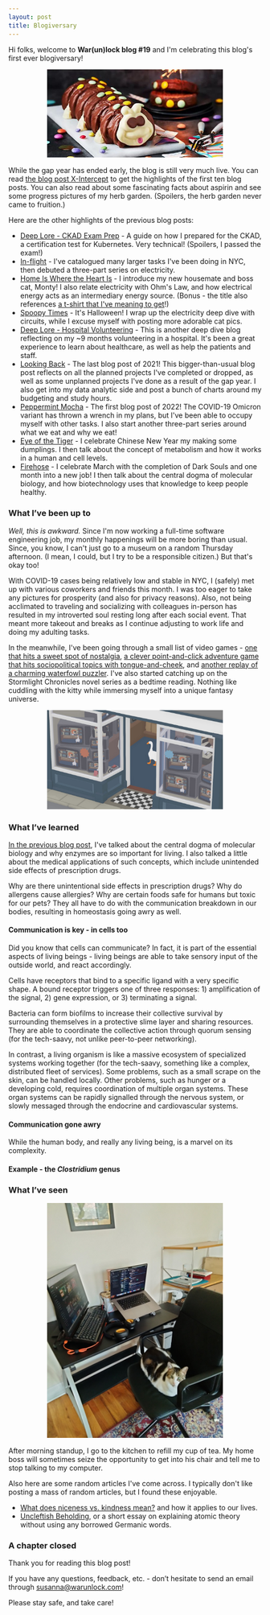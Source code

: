 ```yaml
---
layout: post
title: Blogiversary
---
```


Hi folks, welcome to **War(un)lock blog #19** and I'm celebrating this blog's first ever blogiversary!

<div style="text-align:center"><img src="/images/blog19/blog19-colin-caterpillar.jpg" width="350"></div>

While the gap year has ended early, the blog is still very much live. You can read [the blog post X-Intercept](https://www.warunlock.com/10-xintercept/) to get the highlights of the first ten blog posts. You can also read about some fascinating facts about aspirin and see some progress pictures of my herb garden. (Spoilers, the herb garden never came to fruition.)

Here are the other highlights of the previous blog posts:
* [Deep Lore - CKAD Exam Prep](https://www.warunlock.com/11-extra-ckad-prep/) - A guide on how I prepared for the CKAD, a certification test for Kubernetes. Very technical! (Spoilers, I passed the exam!)
* [In-flight](https://www.warunlock.com/11-inflight/) - I've catalogued many larger tasks I've been doing in NYC, then debuted a three-part series on electricity.
* [Home Is Where the Heart Is](https://www.warunlock.com/12-home/) - I introduce my new housemate and boss cat, Monty! I also relate electricity with Ohm's Law, and how electrical energy acts as an intermediary energy source. (Bonus - the title also references [a t-shirt that I've meaning to get](https://shop.critrole.com/products/caleb-home-is-where-the-heart-is-t-shirt)!)
* [Spoopy Times](https://www.warunlock.com/13-spoopy-times/) - It's Halloween! I wrap up the electricity deep dive with circuits, while I excuse myself with posting more adorable cat pics.
* [Deep Lore - Hospital Volunteering](https://www.warunlock.com/14-extra-volunteering/) - This is another deep dive blog reflecting on my ~9 months volunteering in a hospital. It's been a great experience to learn about healthcare, as well as help the patients and staff.
* [Looking Back](https://www.warunlock.com/15-looking-back/) - The last blog post of 2021! This bigger-than-usual blog post reflects on all the planned projects I've completed or dropped, as well as some unplanned projects I've done as a result of the gap year. I also get into my data analytic side and post a bunch of charts around my budgeting and study hours.
* [Peppermint Mocha](https://www.warunlock.com/16-peppermint-mocha/) - The first blog post of 2022! The COVID-19 Omicron variant has thrown a wrench in my plans, but I've been able to occupy myself with other tasks. I also start another three-part series around what we eat and why we eat!
* [Eye of the Tiger](https://www.warunlock.com/17-eye-of-the-tiger/) - I celebrate Chinese New Year my making some dumplings. I then talk about the concept of metabolism and how it works in a human and cell levels.
* [Firehose](https://www.warunlock.com/18-firehose/) - I celebrate March with the completion of Dark Souls and one month into a new job! I then talk about the central dogma of molecular biology, and how biotechnology uses that knowledge to keep people healthy.

### What I’ve been up to

*Well, this is awkward.* Since I'm now working a full-time software engineering job, my monthly happenings will be more boring than usual. Since, you know, I can't just go to a museum on a random Thursday afternoon. (I mean, I could, but I try to be a responsible citizen.) But that's okay too!

With COVID-19 cases being relatively low and stable in NYC, I (safely) met up with various coworkers and friends this month. I was too eager to take any pictures for prosperity (and also for privacy reasons). Also, not being acclimated to traveling and socializing with colleagues in-person has resulted in my introverted soul resting long after each social event. That meant more takeout and breaks as I continue adjusting to work life and doing my adulting tasks.

In the meanwhile, I've been going through a small list of video games - [one that hits a sweet spot of nostalgia](https://legends.pokemon.com/en-us/), [a clever point-and-click adventure game that hits sociopolitical topics with tongue-and-cheek](https://discoelysium.com/), and [another replay of a charming waterfowl puzzler](https://goose.game/). I've also started catching up on the Stormlight Chronicles novel series as a bedtime reading. Nothing like cuddling with the kitty while immersing myself into a unique fantasy universe.

<div style="text-align:center"><img src="/images/blog19/blog19-honk.jpg" width="350"></div>

### What I’ve learned

[In the previous blog post](https://www.warunlock.com/18-firehose/), I've talked about the central dogma of molecular biology and why enzymes are so important for living. I also talked a little about the medical applications of such concepts, which include unintended side effects of prescription drugs.

Why are there unintentional side effects in prescription drugs? Why do allergens cause allergies? Why are certain foods safe for humans but toxic for our pets? They all have to do with the communication breakdown in our bodies, resulting in homeostasis going awry as well.

#### Communication is key - in cells too

Did you know that cells can communicate? In fact, it is part of the essential aspects of living beings - living beings are able to take sensory input of the outside world, and react accordingly.

Cells have receptors that bind to a specific ligand with a very specific shape. A bound receptor triggers one of three responses: 1) amplification of the signal, 2) gene expression, or 3) terminating a signal.

Bacteria can form biofilms to increase their collective survival by surrounding themselves in a protective slime layer and sharing resources. They are able to coordinate the collective action through quorum sensing (for the tech-saavy, not unlike peer-to-peer networking).

In contrast, a living organism is like a massive ecosystem of specialized systems working together (for the tech-saavy, something like a complex, distributed fleet of services). Some problems, such as a small scrape on the skin, can be handled locally. Other problems, such as hunger or a developing cold, requires coordination of multiple organ systems. These organ systems can be rapidly signalled through the nervous system, or slowly messaged through the endocrine and cardiovascular systems.

#### Communication gone awry

While the human body, and really any living being, is a marvel on its complexity.

#### Example - the *Clostridium* genus

### What I’ve seen

<div style="text-align:center"><img src="/images/blog19/blog19-workspace.jpg" width="350"></div>

After morning standup, I go to the kitchen to refill my cup of tea. My home boss will sometimes seize the opportunity to get into his chair and tell me to stop talking to my computer.

Also here are some random articles I've come across. I typically don't like posting a mass of random articles, but I found these enjoyable.
* [What does niceness vs. kindness mean?](https://haleynahman.substack.com/p/42-are-you-nice-or-kind) and how it applies to our lives.
* [Uncleftish Beholding](https://msburkeenglish.files.wordpress.com/2010/04/uncleftish-beholding-aka-atomic-theory.pdf), or a short essay on explaining atomic theory without using any borrowed Germanic words.

### A chapter closed

Thank you for reading this blog post!

If you have any questions, feedback, etc. - don’t hesitate to send an email through [susanna@warunlock.com](mailto:susanna@warunlock.com)!

Please stay safe, and take care!


